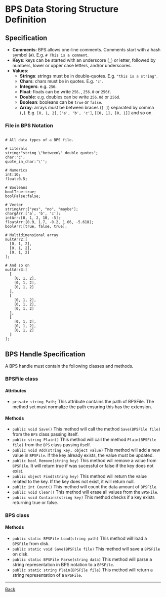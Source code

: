 # BPS Data Storing Structure Definition

## Specification

- **Comments**: BPS allows one-line comments. Comments start with a hash symbol (`#`). E.g. `# This is a comment`.
- **Keys**: keys can be started with an underscore (`_`) or letter, followed by numbers, lower or upper case letters, and/or underscores.
- **Values**:
  * **Strings**: strings must be in double-quotes. E.g. `"this is a string"`.
  * **Chars**: chars must be in quotes. E.g. `'c'`.
  * **Integers**: e.g. `256`.
  * **Float**: floats can be write `256.`, `256.0` or `256f`.
  * **Double**: e.g. doubles can be write `256.0d` or `256d`.
  * **Boolean**: booleans can be `true` or `false`.
  * **Array**: arrays must be between braces (`[ ]`) separated by comma (`,`). E.g. `[0, 1, 2]`, `['a', 'b', 'c']`, `[[0, 1], [0, 1]]` and so on.

### File in BPS Notation

```

# All data types of a BPS file.

# Literals
string:"string \"between\" double quotes";
char:'c';
quote_in_char:'\'';

# Numerics
int:10;
float:0.5;

# Booleans
boolTrue:true;
boolFalse:false;

# Vector
stringArr:["yes", "no", "maybe"];
chargArr:['a', 'b', 'c'];
intArr:[0, 1, 2, 10, -5];
floatArr:[0.9, 1.7, -0.2, 1.06, -5.618];
boolArr:[true, false, true];

# Multidimensional array
multArr2:[
  [0, 1, 2],
  [0, 1, 2],
  [0, 1, 2]
];

# And so on
multArr3:[
  [
    [0, 1, 2],
    [0, 1, 2],
    [0, 1, 2]
  ],
  [
    [0, 1, 2],
    [0, 1, 2],
    [0, 1, 2]
  ],
  [
    [0, 1, 2],
    [0, 1, 2],
    [0, 1, 2]
  ]
];

```

## BPS Handle Specification

A BPS handle must contain the following classes and methods.

### BPSFile class

#### Attributes
- `private string Path;`
This attribute contains the path of BPSFile. The method set must normalize the path ensuring this has the extension.

#### Methods

- `public void Save()`
This method will call the method `Save(BPSFile file)` from the `BPS` class passing itself.
- `public string Plain()`
This method will call the method `Plain(BPSFile file)` from the `BPS` class passing itself.
- `public void Add(string key, object value)`
This method will add a new value in `BPSFile`. If the key already exists, the value must be updated.
- `public bool Remove(string key)`
This method will remove a value from `BPSFile`. It will return true if was sucessful or false if the key does not exist.
- `public object Find(string key)`
This method will return the value related to the key. If the key does not exist, it will return null.
- `public int Count()`
This method will count the data amount of `BPSFile`.
- `public void Clear()`
This method will erase all values from the `BPSFile`.
- `public void Contains(string key)`
This method checks if a key exists returning true or false.

### BPS class

#### Methods
- `public static BPSFile Load(string path)`
This method will load a `BPSFile` from disk.
- `public static void Save(BPSFile file)`
This method will save a `BPSFile` on disk.
- `public static BPSFile Parse(string data)`
This method will parse a string representation in BPS notation to a `BPSFile`.
- `public static string Plain(BPSFile file)`
This method will return a string representation of a `BPSFile`.


---

[Back](index.md)
